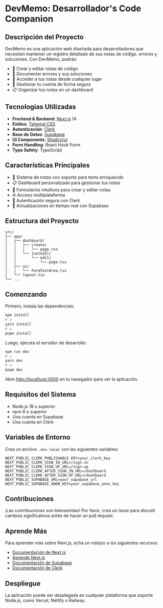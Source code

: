 # DevMemo: Desarrollador's Code Companion

## Descripción del Proyecto

DevMemo es una aplicación web diseñada para desarrolladores que necesitan mantener un registro detallado de sus notas de código, errores y soluciones. Con DevMemo, podrás:

- 📝 Crear y editar notas de código
- 📝 Documentar errores y sus soluciones
- 📱 Acceder a tus notas desde cualquier lugar
- 👥 Gestionar tu cuenta de forma segura
- 📋 Organizar tus notas en un dashboard

## Tecnologías Utilizadas

- **Frontend & Backend**: [Next.js](https://nextjs.org/) 14
- **Estilos**: [Tailwind CSS](https://tailwindcss.com/)
- **Autenticación**: [Clerk](https://clerk.com/)
- **Base de Datos**: [Supabase](https://supabase.com/)
- **UI Components**: [Shadcn/ui](https://ui.shadcn.com/)
- **Form Handling**: React Hook Form
- **Type Safety**: TypeScript

## Características Principales

- 📝 Sistema de notas con soporte para texto enriquecido
- 📋 Dashboard personalizado para gestionar tus notas
- 📝 Formularios intuitivos para crear y editar notas
- 🌐 Acceso multiplataforma
- 👥 Autenticación segura con Clerk
- 🔄 Actualizaciones en tiempo real con Supabase

## Estructura del Proyecto

```
src/
├── app/
│   ├── dashboard/
│   │   ├── create/
│   │   │   └── page.tsx
│   │   └── [noteId]/
│   │       └── edit/
│   │           └── page.tsx
│   ├── ui/
│   │   └── FormTextArea.tsx
│   └── layout.tsx
└── ...
```

## Comenzando

Primero, instala las dependencias:

```bash
npm install
# o
yarn install
# o
pnpm install
```

Luego, ejecuta el servidor de desarrollo:

```bash
npm run dev
# o
yarn dev
# o
pnpm dev
```

Abre [http://localhost:3000](http://localhost:3000) en tu navegador para ver la aplicación.

## Requisitos del Sistema

- Node.js 18 o superior
- npm 8 o superior
- Una cuenta en Supabase
- Una cuenta en Clerk

## Variables de Entorno

Crea un archivo `.env.local` con las siguientes variables:

```
NEXT_PUBLIC_CLERK_PUBLISHABLE_KEY=your_clerk_key
NEXT_PUBLIC_CLERK_SIGN_IN_URL=/sign-in
NEXT_PUBLIC_CLERK_SIGN_UP_URL=/sign-up
NEXT_PUBLIC_CLERK_AFTER_SIGN_IN_URL=/dashboard
NEXT_PUBLIC_CLERK_AFTER_SIGN_UP_URL=/dashboard
NEXT_PUBLIC_SUPABASE_URL=your_supabase_url
NEXT_PUBLIC_SUPABASE_ANON_KEY=your_supabase_anon_key
```

## Contribuciones

¡Las contribuciones son bienvenidas! Por favor, crea un issue para discutir cambios significativos antes de hacer un pull request.

## Aprende Más

Para aprender más sobre Next.js, echa un vistazo a los siguientes recursos:

- [Documentación de Next.js](https://nextjs.org/docs)
- [Aprende Next.js](https://nextjs.org/learn)
- [Documentación de Supabase](https://supabase.com/docs)
- [Documentación de Clerk](https://clerk.com/docs)

## Despliegue

La aplicación puede ser desplegada en cualquier plataforma que soporte Node.js, como Vercel, Netlify o Railway.
